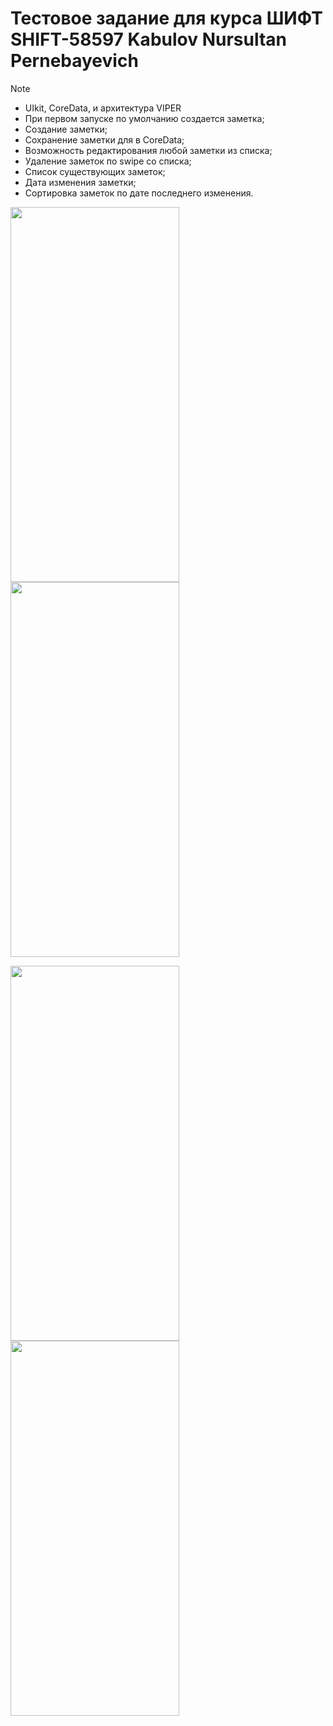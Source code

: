 # Тестовое задание для курса ШИФТ SHIFT-58597 Kabulov Nursultan Pernebayevich

> [!NOTE]
> - UIkit, CoreData, и архитектура VIPER
> - При первом запуске по умолчанию создается заметка;
> - Создание заметки;
> - Сохранение заметки для в CoreData;
> - Возможность редактирования любой заметки из списка;
> - Удаление заметок по swipe со списка;
> - Cписок существующих заметок;
> - Дата изменения заметки;
> - Сортировка заметок по дате последнего изменения.

<img src="https://github.com/iamkabulov/NotesAppTestTask/assets/72809300/e23cd1b4-b2b7-4854-a5c8-ebc11fec8525" width="270" height="600"> <img src="https://github.com/iamkabulov/NotesAppTestTask/assets/72809300/4e612b42-79a8-43d3-a136-e4c5f626228d" width="270" height="600"> 


<img src="https://github.com/iamkabulov/NotesAppTestTask/assets/72809300/3eec78c3-8c0d-47aa-a58e-578fd34394b2" width="270" height="600"> <img src="https://github.com/iamkabulov/NotesAppTestTask/assets/72809300/264171bd-15e0-4aeb-8227-cf2ed8f5a434" width="270" height="600">

